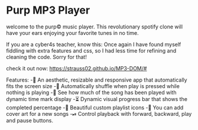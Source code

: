 # Purp MP3 Player

welcome to the purp© music player.
This revolutionary spotify clone will have your ears enjoying your favorite tunes in no time.

If you are a cyber4s teacher, know this:
Once again I have found myself fiddling with extra features and css, so I had less time for refining and cleaning the code. Sorry for that!

check it out now: https://strauss02.github.io/MP3-DOM/#

Features:
-🎹 An aesthetic, resizable and responsive app that automatically fits the screen size
-🔀 Automatically shuffle when play is pressed while nothing is playing
-🎸 See how much of the song has been played with dynamic time mark display
-⏳ Dynamic visual progress bar that shows the completed percentage
-🎵 Beautiful custom playlist icons
-🥁 You can add cover art for a new songs
-⏯ Control playback with forward, backward, play and pause buttons.
